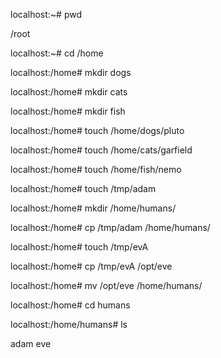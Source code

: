 localhost:~# pwd

/root

localhost:~# cd /home

localhost:/home# mkdir dogs

localhost:/home# mkdir cats

localhost:/home# mkdir fish

localhost:/home# touch /home/dogs/pluto

localhost:/home# touch /home/cats/garfield

localhost:/home# touch /home/fish/nemo

localhost:/home# touch /tmp/adam

localhost:/home# mkdir /home/humans/

localhost:/home# cp /tmp/adam /home/humans/

localhost:/home# touch /tmp/evA

localhost:/home# cp /tmp/evA /opt/eve

localhost:/home# mv /opt/eve /home/humans/

localhost:/home# cd humans

localhost:/home/humans# ls

adam  eve